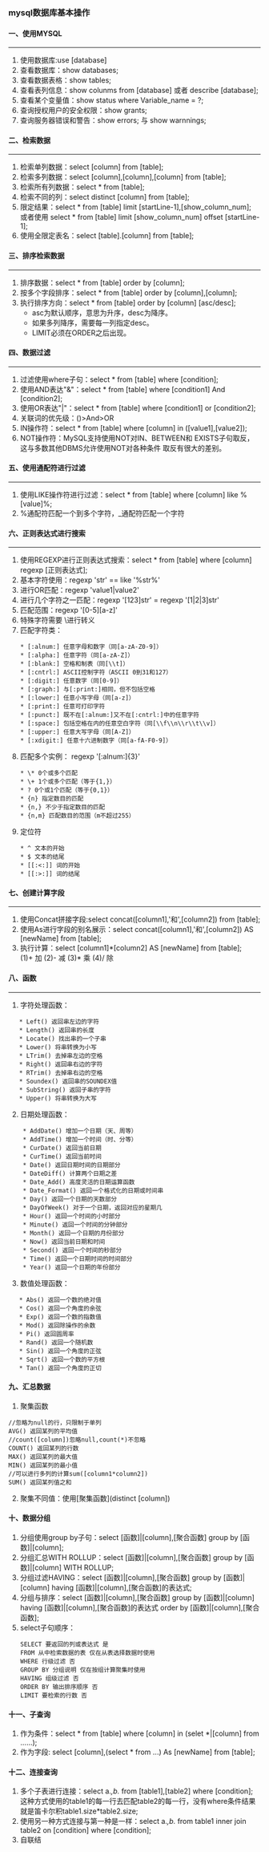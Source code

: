 ### mysql数据库基本操作

#### 一、使用MYSQL
***
1. 使用数据库:use [database]
2. 查看数据库：show databases;
3. 查看数据表格：show tables;
4. 查看表列信息：show colunms from [database] 或者 describe [database];
5. 查看某个变量值：show status where Variable_name = ?;
6. 查询授权用户的安全权限：show grants;
7. 查询服务器错误和警告：show errors; 与 show warnnings;

#### 二、检索数据
*** 
1. 检索单列数据：select [column] from [table];
2. 检索多列数据：select [column],[column],[column] from [table];
3. 检索所有列数据：select * from [table];
4. 检索不同的列：select distinct [column] from [table];
5. 限定结果：select * from [table] limit [startLine-1],[show_column_num];</br>
   或者使用 select * from [table] limit [show_column_num] offset [startLine-1]; 
6. 使用全限定表名：select [table].[column] from [table];

#### 三、排序检索数据
*** 
1. 排序数据：select * from [table] order by [column];
2. 按多个字段排序：select * from [table] order by [column],[column];
3. 执行排序方向：select * from [table] order by [column] [asc/desc];</br>
   * asc为默认顺序，意思为升序，desc为降序。
   * 如果多列降序，需要每一列指定desc。
   * LIMIT必须在ORDER之后出现。

#### 四、数据过滤
***
1. 过滤使用where子句：select * from [table] where [condition];
2. 使用AND表达"&"：select * from [table] where [condition1] And [condition2];
3. 使用OR表达"|"：select * from [table] where [condition1] or [condition2];
4. 关联词的优先级：()>And>OR
5. IN操作符：select * from [table] where [column] in ([value1],[value2]);
6. NOT操作符：MySQL支持使用NOT对IN、BETWEEN和 EXISTS子句取反，这与多数其他DBMS允许使用NOT对各种条件 取反有很大的差别。

#### 五、使用通配符进行过滤
*** 
1. 使用LIKE操作符进行过滤：select * from [table] where [column] like %[value]%;
2. %通配符匹配一个到多个字符，_通配符匹配一个字符

#### 六、正则表达式进行搜索
***
1. 使用REGEXP进行正则表达式搜索：select * from [table] where [column] regexp [正则表达式];
2. 基本字符使用：regexp 'str' == like '%str%'
3. 进行OR匹配：regexp 'value1|value2'
4. 进行几个字符之一匹配：regexp '[123]str' = regexp '[1|2|3]str'
5. 匹配范围：regexp '[0-5][a-z]'
6. 特殊字符需要 \\进行转义
7. 匹配字符类：
   ````
   * [:alnum:] 任意字母和数字（同[a-zA-Z0-9]）
   * [:alpha:] 任意字符（同[a-zA-Z]）
   * [:blank:] 空格和制表（同[\\t]）
   * [:cntrl:] ASCII控制字符（ASCII 0到31和127）
   * [:digit:] 任意数字（同[0-9]）
   * [:graph:] 与[:print:]相同，但不包括空格
   * [:lower:] 任意小写字母（同[a-z]）
   * [:print:] 任意可打印字符
   * [:punct:] 既不在[:alnum:]又不在[:cntrl:]中的任意字符
   * [:space:] 包括空格在内的任意空白字符（同[\\f\\n\\r\\t\\v]）
   * [:upper:] 任意大写字母（同[A-Z]）
   * [:xdigit:] 任意十六进制数字（同[a-fA-F0-9]）
   ````
8. 匹配多个实例： regexp '[:alnum:]{3}'
   ````
   * \* 0个或多个匹配
   * \+ 1个或多个匹配（等于{1,}）
   * ? 0个或1个匹配（等于{0,1}）
   * {n} 指定数目的匹配
   * {n,} 不少于指定数目的匹配
   * {n,m} 匹配数目的范围（m不超过255）
    ````
9. 定位符
   ````
   * ^ 文本的开始
   * $ 文本的结尾
   * [[:<:]] 词的开始
   * [[:>:]] 词的结尾
   ````
#### 七、创建计算字段
*** 
1. 使用Concat拼接字段:select concat([column1],'和',[column2]) from [table];
2. 使用As进行字段的别名展示：select concat([column1],'和',[column2]) AS [newName] from [table];
3. 执行计算：select [column1]*[column2] AS [newName] from [table];</br> 
   (1)\+ 加  (2)- 减 (3)\* 乘 (4)/ 除
   
#### 八、函数
*** 
1. 字符处理函数：
````
   * Left() 返回串左边的字符
   * Length() 返回串的长度
   * Locate() 找出串的一个子串
   * Lower() 将串转换为小写
   * LTrim() 去掉串左边的空格
   * Right() 返回串右边的字符
   * RTrim() 去掉串右边的空格
   * Soundex() 返回串的SOUNDEX值
   * SubString() 返回子串的字符 
   * Upper() 将串转换为大写
  ````  
2. 日期处理函数：
````
    * AddDate() 增加一个日期（天、周等）
    * AddTime() 增加一个时间（时、分等）
    * CurDate() 返回当前日期
    * CurTime() 返回当前时间
    * Date() 返回日期时间的日期部分
    * DateDiff() 计算两个日期之差
    * Date_Add() 高度灵活的日期运算函数
    * Date_Format() 返回一个格式化的日期或时间串
    * Day() 返回一个日期的天数部分
    * DayOfWeek() 对于一个日期，返回对应的星期几
    * Hour() 返回一个时间的小时部分
    * Minute() 返回一个时间的分钟部分
    * Month() 返回一个日期的月份部分
    * Now() 返回当前日期和时间
    * Second() 返回一个时间的秒部分
    * Time() 返回一个日期时间的时间部分
    * Year() 返回一个日期的年份部分
  ````  
3. 数值处理函数：
````
   * Abs() 返回一个数的绝对值
   * Cos() 返回一个角度的余弦
   * Exp() 返回一个数的指数值
   * Mod() 返回除操作的余数
   * Pi() 返回圆周率
   * Rand() 返回一个随机数
   * Sin() 返回一个角度的正弦
   * Sqrt() 返回一个数的平方根
   * Tan() 返回一个角度的正切
````

#### 九、汇总数据
1. 聚集函数
````
//忽略为null的行，只限制于单列
AVG() 返回某列的平均值 
//count([column])忽略null,count(*)不忽略
COUNT() 返回某列的行数 
MAX() 返回某列的最大值
MIN() 返回某列的最小值
//可以进行多列的计算sum([column1*column2])
SUM() 返回某列值之和
````

2. 聚集不同值：使用[聚集函数]\(distinct [column])

#### 十、数据分组
1. 分组使用group by子句：select [函数]|[column],[聚合函数] group by [函数]|[column];
2. 分组汇总WITH ROLLUP：select [函数]|[column],[聚合函数] group by [函数]|[column] WITH ROLLUP;
3. 分组过滤HAVING：select [函数]|[column],[聚合函数] group by [函数]|[column] having [函数]|[column],[聚合函数]的表达式;
4. 分组与排序：select [函数]|[column],[聚合函数] group by [函数]|[column] having [函数]|[column],[聚合函数]的表达式 order by [函数]|[column],[聚合函数];
5. select子句顺序：
   ````
   SELECT 要返回的列或表达式 是
   FROM 从中检索数据的表 仅在从表选择数据时使用
   WHERE 行级过滤 否
   GROUP BY 分组说明 仅在按组计算聚集时使用
   HAVING 组级过滤 否
   ORDER BY 输出排序顺序 否
   LIMIT 要检索的行数 否
   ````
   
#### 十一、子查询
1. 作为条件：select * from [table] where [column] in (selet *|[column] from ......);
2. 作为字段: select [column],(select * from ...) As [newName] from [table];

#### 十二、连接查询
1. 多个子表进行连接：select a.*,b.* from [table1],[table2] where [condition];</br>
这种方式使用的table1的每一行去匹配table2的每一行，没有where条件结果就是笛卡尔积table1.size*table2.size;
2. 使用另一种方式连接与第一种是一样：select a.*,b.* from table1 inner join table2 on [condition] where [condition];
3. 自联结
